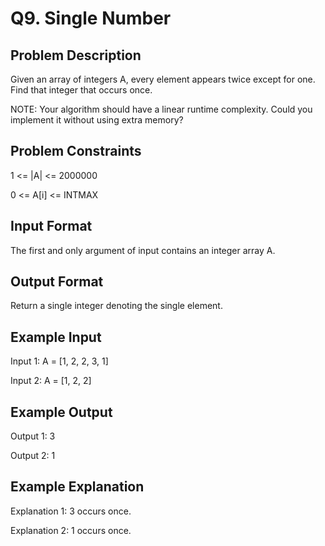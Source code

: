 # Q9. Single Number
## Problem Description
Given an array of integers A, every element appears twice except for one. Find that integer that occurs once.

NOTE: Your algorithm should have a linear runtime complexity. Could you implement it without using extra memory?



## Problem Constraints
1 <= |A| <= 2000000

0 <= A[i] <= INTMAX



## Input Format
The first and only argument of input contains an integer array A.



## Output Format
Return a single integer denoting the single element.



## Example Input
Input 1:
 A = [1, 2, 2, 3, 1]

Input 2:
 A = [1, 2, 2]


## Example Output
Output 1:
 3

Output 2:
 1


## Example Explanation
Explanation 1:
3 occurs once.

Explanation 2:
1 occurs once.
